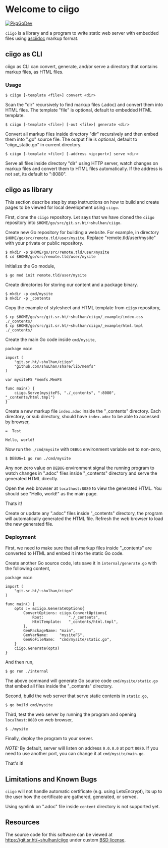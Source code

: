#  Welcome to ciigo

[![PkgGoDev](https://pkg.go.dev/badge/git.sr.ht/~shulhan/ciigo)](https://pkg.go.dev/git.sr.ht/~shulhan/ciigo)

`ciigo` is a library and a program to write static web server with embedded
files using
[asciidoc](https://asciidoctor.org/docs/what-is-asciidoc/)
markup format.


##  ciigo as CLI

ciigo as CLI can convert, generate, and/or serve a directory that contains
markup files, as HTML files.

###  Usage

```
$ ciigo [-template <file>] convert <dir>
```

Scan the "dir" recursively to find markup files (.adoc) and convert them into
HTML files.
The template "file" is optional, default to embedded HTML template.

```
$ ciigo [-template <file>] [-out <file>] generate <dir>
```

Convert all markup files inside directory "dir" recursively and then
embed them into ".go" source file.
The output file is optional, default to "ciigo_static.go" in current
directory.

```
$ ciigo [-template <file>] [-address <ip:port>] serve <dir>
```

Serve all files inside directory "dir" using HTTP server, watch
changes on markup files and convert them to HTML files automatically.
If the address is not set, its default to ":8080".


##  ciigo as library

This section describe step by step instructions on how to build and create
pages to be viewed for local development using `ciigo`.

First, clone the `ciigo` repository.
Let says that we have cloned the `ciigo` repository into
`$HOME/go/src/git.sr.ht/~shulhan/ciigo`.

Create new Go repository for building a website.
For example, in directory `$HOME/go/src/remote.tld/user/mysite`.
Replace "remote.tld/user/mysite" with your private or public repository.

```
$ mkdir -p $HOME/go/src/remote.tld/user/mysite
$ cd $HOME/go/src/remote.tld/user/mysite
```

Initialize the Go module,

```
$ go mod init remote.tld/user/mysite
```

Create directories for storing our content and a package binary.

```
$ mkdir -p cmd/mysite
$ mkdir -p _contents
```

Copy the example of stylesheet and HTML template from `ciigo` repository,

```
$ cp $HOME/go/src/git.sr.ht/~shulhan/ciigo/_example/index.css ./_contents/
$ cp $HOME/go/src/git.sr.ht/~shulhan/ciigo/_example/html.tmpl ./_contents/
```

Create the main Go code inside `cmd/mysite`,

```
package main

import (
	"git.sr.ht/~shulhan/ciigo"
	"github.com/shuLhan/share/lib/memfs"
)

var mysiteFS *memfs.MemFS

func main() {
	ciigo.Serve(mysiteFS, "./_contents", ":8080", "_contents/html.tmpl")
}
```

Create a new markup file `index.adoc` inside the "_contents" directory.
Each directory, or sub directory, should have `index.adoc` to be able to
accessed by browser,

```
=  Test

Hello, world!
```

Now run the `./cmd/mysite` with `DEBUG` environment variable set to non-zero,

```
$ DEBUG=1 go run ./cmd/mysite
```

Any non zero value on `DEBUG` environment signal the running program to watch
changes in ".adoc" files inside "_contents" directory and serve the generated
HTML directly.

Open the web browser at `localhost:8080` to view the generated HTML.
You should see "Hello, world!" as the main page.

Thats it!

Create or update any ".adoc" files inside "_contents" directory, the
program will automatically generated the HTML file.
Refresh the web browser to load the new generated file.


###  Deployment

First, we need to make sure that all markup files inside "_contents" are
converted to HTML and embed it into the static Go code.

Create another Go source code, lets save it in `internal/generate.go` with the
following content,

```
package main

import (
	"git.sr.ht/~shulhan/ciigo"
)

func main() {
	opts := &ciigo.GenerateOptions{
		ConvertOptions: ciigo.ConvertOptions{
			Root:           "./_contents",
			HtmlTemplate:   "_contents/html.tmpl",
		},
		GenPackageName: "main",
		GenVarName:     "mysiteFS",
		GenGoFileName:  "cmd/mysite/static.go",
	}
	ciigo.Generate(opts)
}
```

And then run,

```
$ go run ./internal
```

The above command will generate Go source code `cmd/mysite/static.go` that
embed all files inside the "_contents" directory.

Second, build the web server that serve static contents in `static.go`,

```
$ go build cmd/mysite
```

Third, test the web server by running the program and opening `localhost:8080`
on web browser,

```
$ ./mysite
```

Finally, deploy the program to your server.

*NOTE:* By default, server will listen on address `0.0.0.0` at port `8080`.
If you need to use another port, you can change it at `cmd/mysite/main.go`.

That's it!

##  Limitations and Known Bugs

`ciigo` will not handle automatic certificate (e.g. using LetsEncrypt), its
up to the user how the certificate are gathered, generated, or served.

Using symlink on ".adoc" file inside `content` directory is not supported yet.


##  Resources

The source code for this software can be viewed at
https://git.sr.ht/~shulhan/ciigo
under custom [BSD license](/LICENSE).
